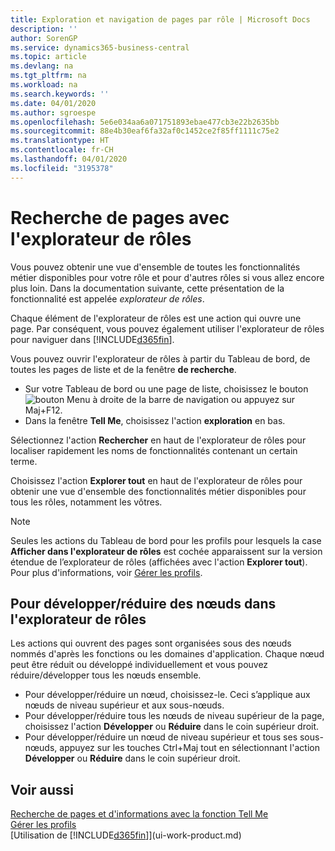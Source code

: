 ```yaml
---
title: Exploration et navigation de pages par rôle | Microsoft Docs
description: ''
author: SorenGP
ms.service: dynamics365-business-central
ms.topic: article
ms.devlang: na
ms.tgt_pltfrm: na
ms.workload: na
ms.search.keywords: ''
ms.date: 04/01/2020
ms.author: sgroespe
ms.openlocfilehash: 5e6e034aa6a071751893ebae477cb3e22b2635bb
ms.sourcegitcommit: 88e4b30eaf6fa32af0c1452ce2f85ff1111c75e2
ms.translationtype: HT
ms.contentlocale: fr-CH
ms.lasthandoff: 04/01/2020
ms.locfileid: "3195378"
---
```

# <a name="finding-pages-with-the-role-explorer"></a>Recherche de pages avec l'explorateur de rôles
Vous pouvez obtenir une vue d'ensemble de toutes les fonctionnalités métier disponibles pour votre rôle et pour d'autres rôles si vous allez encore plus loin. Dans la documentation suivante, cette présentation de la fonctionnalité est appelée *explorateur de rôles*.

Chaque élément de l'explorateur de rôles est une action qui ouvre une page. Par conséquent, vous pouvez également utiliser l'explorateur de rôles pour naviguer dans [!INCLUDE[d365fin](includes/d365fin_md.md)].

Vous pouvez ouvrir l'explorateur de rôles à partir du Tableau de bord, de toutes les pages de liste et de la fenêtre **de recherche**.

- Sur votre Tableau de bord ou une page de liste, choisissez le bouton ![bouton Menu](media/ui_menu_button.png "Bouton Menu") à droite de la barre de navigation ou appuyez sur Maj+F12.
- Dans la fenêtre **Tell Me**, choisissez l'action **exploration** en bas.

Sélectionnez l'action **Rechercher** en haut de l'explorateur de rôles pour localiser rapidement les noms de fonctionnalités contenant un certain terme.

Choisissez l'action **Explorer tout** en haut de l'explorateur de rôles pour obtenir une vue d'ensemble des fonctionnalités métier disponibles pour tous les rôles, notamment les vôtres.

> [!NOTE]
> Seules les actions du Tableau de bord pour les profils pour lesquels la case **Afficher dans l'explorateur de rôles** est cochée apparaissent sur la version étendue de l’explorateur de rôles (affichées avec l'action **Explorer tout**). Pour plus d'informations, voir [Gérer les profils](admin-users-profiles-roles.md).

## <a name="to-expandcollapse-nodes-on-the-role-explorer"></a>Pour développer/réduire des nœuds dans l'explorateur de rôles
Les actions qui ouvrent des pages sont organisées sous des nœuds nommés d'après les fonctions ou les domaines d'application. Chaque nœud peut être réduit ou développé individuellement et vous pouvez réduire/développer tous les nœuds ensemble.

- Pour développer/réduire un nœud, choisissez-le. Ceci s’applique aux nœuds de niveau supérieur et aux sous-nœuds.
- Pour développer/réduire tous les nœuds de niveau supérieur de la page, choisissez l'action **Développer** ou **Réduire** dans le coin supérieur droit.
- Pour développer/réduire un nœud de niveau supérieur et tous ses sous-nœuds, appuyez sur les touches Ctrl+Maj tout en sélectionnant l'action **Développer** ou **Réduire** dans le coin supérieur droit.

## <a name="see-also"></a>Voir aussi
[Recherche de pages et d'informations avec la fonction Tell Me](ui-search.md)  
[Gérer les profils](admin-users-profiles-roles.md)  
[Utilisation de [!INCLUDE[d365fin](includes/d365fin_md.md)]](ui-work-product.md)
